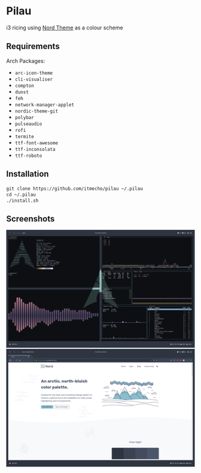 # Pilau

i3 ricing using [Nord Theme](https://www.nordtheme.com/) as a colour scheme

## Requirements
Arch Packages:
* `arc-icon-theme`
* `cli-visualiser`
* `compton`
* `dunst`
* `feh`
* `network-manager-applet`
* `nordic-theme-git`
* `polybar`
* `pulseaudio`
* `rofi`
* `termite`
* `ttf-font-awesome`
* `ttf-inconsolata`
* `ttf-roboto`

## Installation
```
git clone https://github.com/itmecho/pilau ~/.pilau
cd ~/.pilau
./install.sh
```

## Screenshots

![alt text](https://raw.githubusercontent.com/itmecho/pilau/master/Screenshot-2019-09-05_184825.png)
![alt text](https://raw.githubusercontent.com/itmecho/pilau/master/Screenshot-2019-09-05_184845.png)
